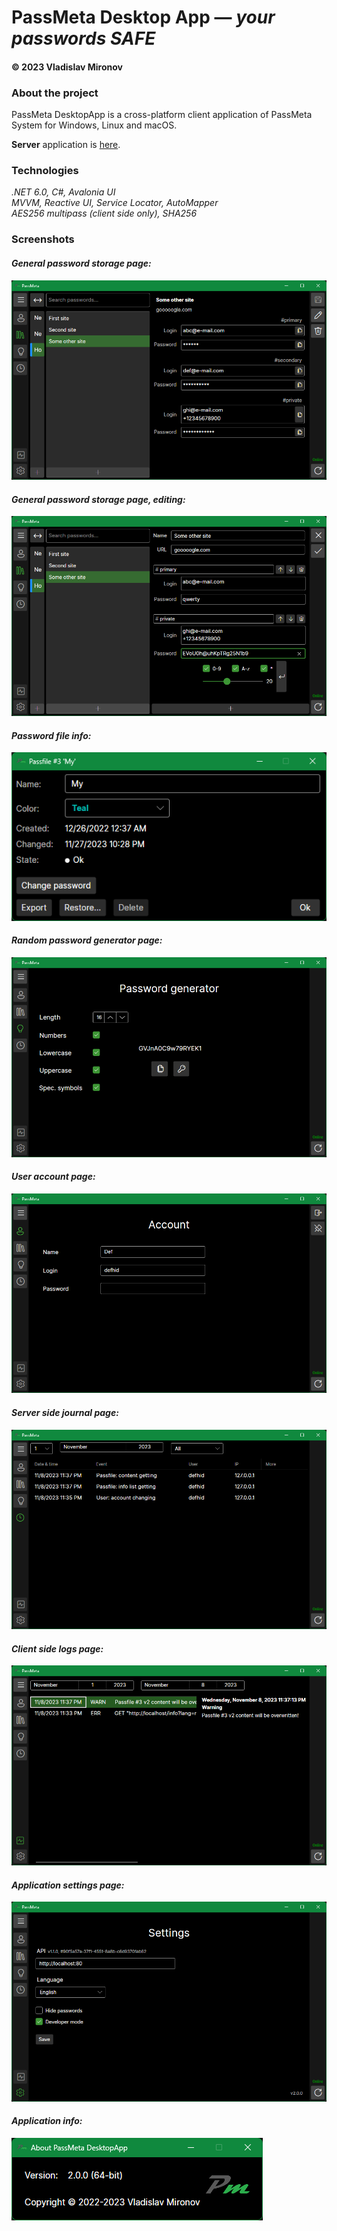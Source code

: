 # PassMeta Desktop App — *your passwords SAFE*
#### © 2023 Vladislav Mironov


### About the project
PassMeta DesktopApp is a cross-platform client application of PassMeta System for Windows, Linux and macOS.

**Server** application is [here](https://github.com/defhid/PassMeta-Server).

### Technologies
_.NET 6.0, C#, Avalonia UI_
<br>
_MVVM, Reactive UI, Service Locator, AutoMapper_
<br>
_AES256 multipass (client side only), SHA256_

### Screenshots

#### _General password storage page:_
![screenshot](docs/screenshot_storage.png)

#### _General password storage page, editing:_
![screenshot](docs/screenshot_storage_edit.png)

#### _Password file info:_
![screenshot](docs/screenshot_passfile.png)

#### _Random password generator page:_
![screenshot](docs/screenshot_generator.png)

#### _User account page:_
![screenshot](docs/screenshot_account.png)

#### _Server side journal page:_
![screenshot](docs/screenshot_journal.png)

#### _Client side logs page:_
![screenshot](docs/screenshot_logs.png)

#### _Application settings page:_
![screenshot](docs/screenshot_settings.png)

#### _Application info:_
![screenshot](docs/screenshot_info.png)